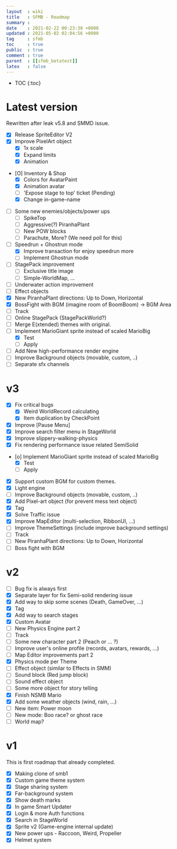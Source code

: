 ```yaml
---
layout  : wiki
title   : SFMB - Roadmap
summary : 
date    : 2021-02-22 00:23:38 +0900
updated : 2021-05-02 02:04:56 +0900
tag     : sfmb
toc     : true
public  : true
comment : true
parent  : [[sfmb_betatest]] 
latex   : false
---
```

* TOC
{:toc}

# Latest version

Rewritten after leak v5.8 and SMMD issue.
- [X] Release SpriteEditor V2 
- [X] Improve PixelArt object
    - [X] 1x scale
	- [X] Expand limits
	- [X] Animation
- [O] Inventory & Shop 
    - [X] Colors for AvatarPaint
    - [X] Animation avatar
    - [ ] 'Expose stage to top' ticket (Pending)
    - [X] Change in-game-name
- [ ] Some new enemies/objects/power ups
    - [ ] SpikeTop
    - [ ] Aggressive(?) PiranhaPlant
    - [ ] New POW blocks
    - [ ] Parachute, More? (We need poll for this)
- [ ] Speedrun + Ghostrun mode 
	- [X] Improve transaction for enjoy speedrun more
	- [ ] Implement Ghostrun mode
- [ ] StagePack improvement
	- [ ] Exclusive title image
	- [ ] Simple-WorldMap, ...
- [ ] Underwater action improvement
- [ ] Effect objects 
- [X] New PiranhaPlant directions: Up to Down, Horizontal
- [X] BossFight with BGM (imagine room of BoomBoom) -> BGM Area
- [ ] Track
- [ ] Online StagePack (StagePackWorld?)
- [ ] Merge E(xtended) themes with original.
- [ ] Implement MarioGiant sprite instead of scaled MarioBig
	- [X] Test
	- [ ] Apply
- [ ] Add New high-performance render engine
- [ ] Improve Background objects (movable, custom, ..)
- [ ] Separate sfx channels

# v3

- [X] Fix critical bugs
    - [X] Weird WorldRecord calculating
    - [X] Item duplication by CheckPoint
- [X] Improve [Pause Menu]
- [X] Improve search filter menu in StageWorld
- [X] Improve slippery-walking-physics 
- [X] Fix rendering performance issue related SemiSolid 
- [o] Implement MarioGiant sprite instead of scaled MarioBig
	- [X] Test
	- [ ] Apply
- [X] Support custom BGM for custom themes.
- [X] Light engine
- [ ] Improve Background objects (movable, custom, ..)
- [X] Add Pixel-art object (for prevent mess text object)
- [X] Tag
- [X] Solve Traffic issue
- [X] Improve MapEditor (multi-selection, RibbonUI, ...)
- [ ] Improve ThemeSettings (include improve background settings)
- [ ] Track
- [ ] New PiranhaPlant directions: Up to Down, Horizontal
- [ ] Boss fight with BGM

# v2

- [ ] Bug fix is always first
- [X] Separate layer for fix Semi-solid rendering issue
- [X] Add way to skip some scenes (Death, GameOver, ...) 
- [X] Tag
- [X] Add way to search stages
- [X] Custom Avatar
- [ ] New Physics Engine part 2
- [ ] Track
- [ ] Some new character part 2 (Peach or ... ?)
- [ ] Improve user's online profile (records, avatars, rewards, ...) 
- [ ] Map Editor improvements part 2
- [X] Physics mode per Theme
- [ ] Effect object (similar to Effects in SMM)
- [ ] Sound block (Red jump block)
- [ ] Sound effect object
- [ ] Some more object for story telling
- [X] Finish NSMB Mario
- [X] Add some weather objects (wind, rain, ...)
- [ ] New item: Power moon
- [ ] New mode: Boo race? or ghost race
- [ ] World map?

# v1

This is first roadmap that already completed.
- [X] Making clone of smb1
- [X] Custom game theme system
- [X] Stage sharing system
- [X] Far-background system
- [X] Show death marks
- [X] In game Smart Updater
- [X] Login & more Auth functions
- [X] Search in StageWorld
- [X] Sprite v2 (Game-engine internal update)
- [X] New power ups - Raccoon, Weird, Propeller
- [X] Helmet system
